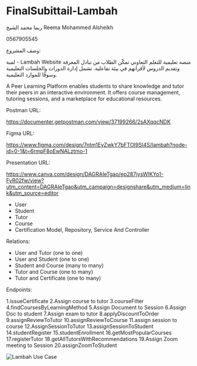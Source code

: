 # FinalSubittail-Lambah
ريما محمد الشيخ 
Reema Mohammed Alsheikh

0567905545

وصف المشروع:

 لمبة - Lambah Website
 منصة تعليمية للتعلم التعاوني تمكّن الطلاب من تبادل المعرفة وتقديم الدروس لأقرانهم في بيئة تفاعلية.
تشمل إدارة الدورات والجلسات التعليمية وسوقًا للموارد التعليمية.

A Peer Learning Platform enables students to share knowledge and tutor their peers in an interactive environment.
It offers course management, tutoring sessions, and a marketplace for educational resources.



Postman URL:

https://documenter.getpostman.com/view/37199266/2sAXqqcNDK


Figma URL:

https://www.figma.com/design/7ntm1EyZwkY7bFTOl9SI4S/lambah?node-id=0-1&t=6rmpF8oEwNALztmo-1


Presentation URL:

https://www.canva.com/design/DAGRAIeTgao/ep287jysWIKYo1-FyR02fw/view?utm_content=DAGRAIeTgao&utm_campaign=designshare&utm_medium=link&utm_source=editor


 
- User
- Student
- Tutor
- Course 
- Certification
Model, Repository, Service And Controller

Relations:

- User and Tutor (one to one)
- User and Student (one to one)
- Student and Course (many to many)
- Tutor and Course (one to many)
- Tutor and Certificate (one to many)


Endpoints:

1.issueCertificate
2.Assign course to tutor
3.courseFilter
4.findCoursesByLearningMethod
5.Assign Document to Session
6.Assign Doc to student
7.Assign exam to tutor
8.applyDiscountToOrder
9.assignReviewToTutor
10.assignReviewToCourse
11.assign session to course
12.AssignSessionToTutor
13.assignSessionToStudent
14.studentRegister
15.studentEnrollment
16.getMostPopularCourses
17.registerTutor
18.getAllTutorsWithRecommendations
19.Assign Zoom meeting to Session
20.assignZoomToStudent


![Lambah Use Case](https://github.com/user-attachments/assets/93c84db5-3f7a-4089-905d-c61ba4ae5856)



